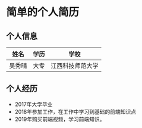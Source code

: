 # 简单的个人简历

## 个人信息

| 姓名 | 学历 | 学校 |
| --- | --- | --- |
| 吴秀晴 | 大专 | 江西科技师范大学 |

## 个人经历

- 2017年大学毕业
- 2018年参加工作，在工作中学习到基础的前端知识点
- 2019年购买前端视频，学习前端知识。
